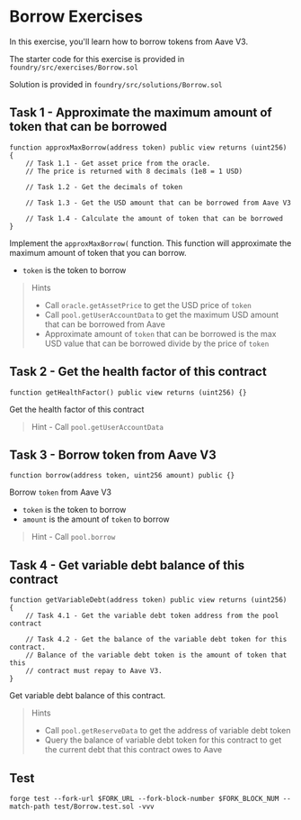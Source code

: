 # Borrow Exercises

In this exercise, you'll learn how to borrow tokens from Aave V3.

The starter code for this exercise is provided in `foundry/src/exercises/Borrow.sol`

Solution is provided in `foundry/src/solutions/Borrow.sol`

## Task 1 - Approximate the maximum amount of token that can be borrowed

```solidity
function approxMaxBorrow(address token) public view returns (uint256) {
    // Task 1.1 - Get asset price from the oracle.
    // The price is returned with 8 decimals (1e8 = 1 USD)

    // Task 1.2 - Get the decimals of token

    // Task 1.3 - Get the USD amount that can be borrowed from Aave V3

    // Task 1.4 - Calculate the amount of token that can be borrowed
}
```

Implement the `approxMaxBorrow(` function. This function will approximate the maximum amount of token that you can borrow.

- `token` is the token to borrow

> Hints
>
> - Call `oracle.getAssetPrice` to get the USD price of `token`
> - Call `pool.getUserAccountData` to get the maximum USD amount that can be borrowed from Aave
> - Approximate amount of `token` that can be borrowed is the max USD value that can be borrowed divide by the price of `token`

## Task 2 - Get the health factor of this contract

```solidity
function getHealthFactor() public view returns (uint256) {}
```

Get the health factor of this contract

> Hint - Call `pool.getUserAccountData`

## Task 3 - Borrow token from Aave V3

```solidity
function borrow(address token, uint256 amount) public {}
```

Borrow `token` from Aave V3

- `token` is the token to borrow
- `amount` is the amount of `token` to borrow

> Hint - Call `pool.borrow`

## Task 4 - Get variable debt balance of this contract

```solidity
function getVariableDebt(address token) public view returns (uint256) {
    // Task 4.1 - Get the variable debt token address from the pool contract

    // Task 4.2 - Get the balance of the variable debt token for this contract.
    // Balance of the variable debt token is the amount of token that this
    // contract must repay to Aave V3.
}
```

Get variable debt balance of this contract.

> Hints
>
> - Call `pool.getReserveData` to get the address of variable debt token
> - Query the balance of variable debt token for this contract to get the current debt that this contract owes to Aave

## Test

```shell
forge test --fork-url $FORK_URL --fork-block-number $FORK_BLOCK_NUM --match-path test/Borrow.test.sol -vvv
```
